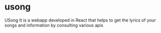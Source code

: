 # usong
USong It is a webapp developed in React that helps to get the lyrics of your songs and information by consulting various apis
